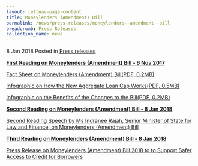 ```yaml
---
layout: leftnav-page-content
title: Moneylenders (Amendment) Bill
permalink: /news/press-releases/moneylenders--amendment--bill
breadcrumb: Press Releases
collection_name: news
---
```


8 Jan 2018 Posted in [Press releases](/news/press-releases)

**<u>First Reading on Moneylenders (Amendment) Bill - 6 Nov 2017</u>** 

 

[Fact Sheet on Moneylenders (Amendment) Bill(PDF, 0.2MB)](/files/news/press-releases/2018/01/FactsheetMLB.pdf)

 

[Infographic on How the New Aggregate Loan Cap Works(PDF, 0.5MB)](/files/news/press-releases/2018/01/NewAggregateLoanCap.pdf)

 

[Infographic on the Benefits of the Changes to the Bill(PDF, 0.2MB)](/files/news/press-releases/2018/01/BenefitsChangesMLB.pdf)

 

**<u>Second Reading on Moneylenders (Amendment) Bill - 8 Jan 2018</u>**

 

[Second Reading Speech by Ms Indranee Rajah, Senior Minister of State for Law and Finance, on Moneylenders (Amendment) Bill](/news/parliamentary-speeches/second-reading-speech-by-ms-indranee-rajah--senior-minister-of-s)

 

**<u>Third Reading on Moneylenders (Amendment) Bill - 8 Jan 2018</u>**

 

[Press Release on Moneylenders (Amendment) Bill 2018 to to Support Safer Access to Credit for Borrowers](/news/press-releases/moneylenders--amendment--bill-2018-to-support-safer-access-to-cr)

